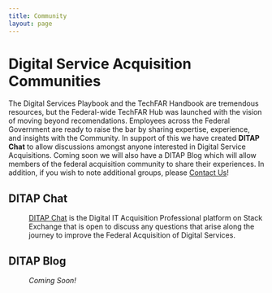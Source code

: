 ```yaml
---
title: Community
layout: page
---
```


<h1>Digital Service Acquisition Communities</h1>
The Digital Services Playbook and the TechFAR Handbook are tremendous resources, but the Federal-wide TechFAR Hub was launched with the vision of moving beyond recomendations. Employees across the Federal Government are ready to raise the bar by sharing expertise, experience, and insights with the Community. In support of this we have created <strong>DITAP Chat</strong> to allow discussions amongst anyone interested in Digital Service Acquisitions. Coming soon we will also have a DITAP Blog which will allow members of the federal acquisition community to share their experiences. In addition, if you wish to note additional groups, please 
<a href="mailto:jmostowski@omb.eop.gov">Contact Us</a>!

<p>
<dl>
  <h2>DITAP Chat</h2>
  <dd><a href="http://stackoverflow.com/tour" target="_blank">DITAP Chat</a> is the Digital IT Acquisition Professional platform on Stack Exchange that is open to discuss any questions that arise along the journey to improve the Federal Acquisition of Digital Services.
    <dl>
      <dt></dt>
    </dl>
  </dd>
  <h2>DITAP Blog</h2>
  <dd><em>Coming Soon!</em>
  <dl>
    </dl>
    </dd>
   </dl>
</p>   
    
